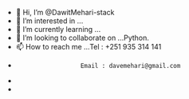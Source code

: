 - 👋 Hi, I’m @DawitMehari-stack
- 👀 I’m interested in ...
- 🌱 I’m currently learning ...
- 💞️ I’m looking to collaborate on ...Python.
- 📫 How to reach me ...Tel : +251 935 314 141
-                       Email : davemehari@gmail.com
-                              
- 

<!---
DawitMehari-stack/DawitMehari-stack is a ✨ special ✨ repository because its `README.md` (this file) appears on your GitHub profile.
You can click the Preview link to take a look at your changes.
--->
